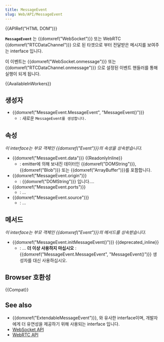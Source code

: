 ```yaml
---
title: MessageEvent
slug: Web/API/MessageEvent
---
```


{{APIRef("HTML DOM")}}

**`MessageEvent`** 는 {{domxref("WebSocket")}} 또는 WebRTC {{domxref("RTCDataChannel")}} 으로 된 타겟으로 부터 전달받은 메시지를 보여주는 interface 입니다.

이 이벤트는 {{domxref("WebSocket.onmessage")}} 또는 {{domxref("RTCDataChannel.onmessage")}} 으로 설정된 이벤트 핸들러를 통해 실행이 되게 됩니다.

{{AvailableInWorkers}}

## 생성자

- {{domxref("MessageEvent.MessageEvent", "MessageEvent()")}}
  - : 새로운 `MessageEvent를 생성합니다.`

## 속성

_이 interface는 부모 객체인 {{domxref("Event")}}의 속성을 상속받습니다._

- {{domxref("MessageEvent.data")}} {{ReadonlyInline}}
  - : emitter에 의해 보내진 데이터인 {{domxref("DOMString")}}, {{domxref("Blob")}} 또는 {{domxref("ArrayBuffer")}}를 포함합니다.
- {{domxref("MessageEvent.origin")}}
  - : {{domxref("DOMString")}} 입니다.…
- {{domxref("MessageEvent.ports")}}
  - : …
- {{domxref("MessageEvent.source")}}
  - : …

## 메서드

_이 interface는 부모 객체인 {{domxref("Event")}}의 메서드를 상속받습니다._

- {{domxref("MessageEvent.initMessageEvent()")}} {{deprecated_inline}}
  - : … **더 이상 사용하지 마십시오**
    : {{domxref("MessageEvent.MessageEvent", "MessageEvent()")}} 생성자를 대신 사용하십시오.

## Browser 호환성

{{Compat}}

## See also

- {{domxref("ExtendableMessageEvent")}}, 와 유사한 interface이며, 개발자에게 더 유연성을 제공하기 위해 사용되는 interface 입니다.
- [WebSocket API](/ko/docs/Web/API/WebSocket_API)
- [WebRTC API](/ko/docs/Web/API/WebRTC_API)
